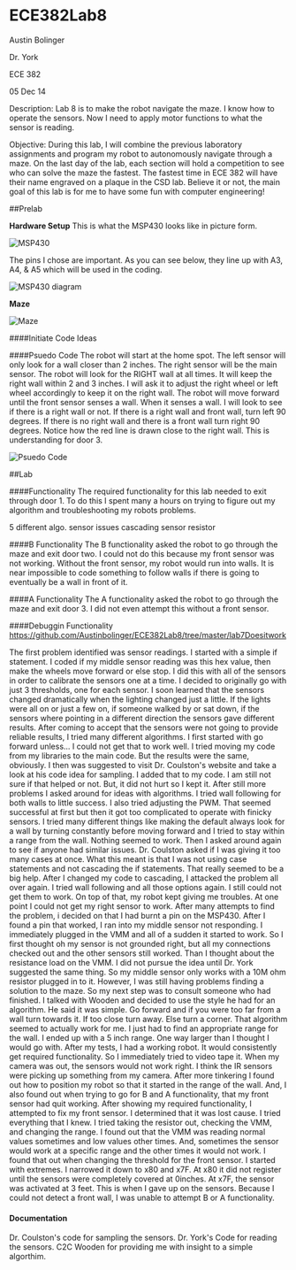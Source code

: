 ECE382Lab8
==========
Austin Bolinger

Dr. York

ECE 382

05 Dec 14


Description: Lab 8 is to make the robot navigate the maze. I know how to operate the sensors. Now I need to apply motor functions to what the sensor is reading.

Objective: During this lab, I will combine the previous laboratory assignments and program my robot to autonomously navigate through a maze. On the last day of the lab, each section will hold a competition to see who can solve the maze the fastest. The fastest time in ECE 382 will have their name engraved on a plaque in the CSD lab. Believe it or not, the main goal of this lab is for me to have some fun with computer engineering!

##Prelab

**Hardware Setup**
This is what the MSP430 looks like in picture form.

![MSP430]( https://github.com/Austinbolinger/ECE382Lab7/blob/master/MSP430.JPG?raw=true "MSP430" )

The pins I chose are important. As you can see below, they line up with A3, A4, & A5 which will be used in the coding.

![MSP430 diagram]( https://github.com/Austinbolinger/ECE382Lab7/blob/master/MSP430diagram.JPG?raw=true "MSP430 diagram" )

**Maze**

![Maze]( https://github.com/Austinbolinger/ECE382Lab8/blob/master/maze.JPG?raw=true "maze" )


####Initiate Code Ideas

####Psuedo Code
The robot will start at the home spot. The left sensor will only look for a wall closer than 2 inches. The right sensor will be the main sensor. The robot will look for the RIGHT wall at all times. It will keep the right wall within 2 and 3 inches. I will ask it to adjust the right wheel or left wheel accordingly to keep it on the right wall. The robot will move forward until the front sensor senses a wall. When it senses a wall. I will look to see if there is a right wall or not. If there is a right wall and front wall, turn left 90 degrees. If there is no right wall and there is a front wall turn right 90 degrees. Notice how the red line is drawn close to the right wall. This is understanding for door 3. 

![Psuedo Code](https://github.com/Austinbolinger/ECE382Lab8/blob/master/psuedoCode.JPG?raw=true "psuedo Code" )

##Lab

####Functionality
The required functionality for this lab needed to exit through door 1. To do this I spent many a hours on trying to figure out my algorithm and troubleshooting my robots problems.

5 different algo.
sensor issues
cascading 
sensor resistor


####B Functionality
The B functionality asked the robot to go through the maze and exit door two. I could not do this because my front sensor was not working. Without the front sensor, my robot would run into walls. It is near impossible to code something to follow walls if there is going to eventually be a wall in front of it.

####A Functionality
The A functionality asked the robot to go through the maze and exit door 3. I did not even attempt this without a front sensor.

####Debuggin Functionality
https://github.com/Austinbolinger/ECE382Lab8/tree/master/lab7Doesitwork

The first problem identified was sensor readings. I started with a simple if statement. I coded if my middle sensor reading was this hex value, then make the wheels move forward or else stop. I did this with all of the sensors in order to calibrate the sensors one at a time. I decided to originally go with just 3 thresholds, one for each sensor. I soon learned that the sensors changed dramatically when the lighting changed just a little. If the lights were all on or just a few on, if someone walked by or sat down, if the sensors where pointing in a different direction the sensors gave different results. After coming to accept that the sensors were not going to provide reliable results, I tried many different algorithms. I first started with go forward unless... I could not get that to work well. I tried moving my code from my libraries to the main code. But the results were the same, obviously. I then was suggested to visit Dr. Coulston's website and take a look at his code idea for sampling. I added that to my code. I am still not sure if that helped or not. But, it did not hurt so I kept it. After still more problems I asked around for ideas with algorithms. I tried wall following for both walls to little success. I also tried adjusting the PWM. That seemed successful at first but then it got too complicated to operate with finicky sensors. I tried many different things like making the default always look for a wall by turning constantly before moving forward and I tried to stay within a range from the wall. Nothing seemed to work. Then I asked around again to see if anyone had similar issues. Dr. Coulston asked if I was giving it too many cases at once. What this meant is that I was not using case statements and not cascading the if statements. That really seemed to be a big help. After I changed my code to cascading, I attacked the problem all over again. I tried wall following and all those options again. I still could not get them to work. On top of that, my robot kept giving me troubles. At one point I could not get my right sensor to work. After many attempts to find the problem, i decided on that I had burnt a pin on the MSP430. After I found a pin that worked, I ran into my middle sensor not responding. I immediately plugged in the VMM and all of a sudden it started to work. So I first thought oh my sensor is not grounded right, but all my connections checked out and the other sensors still worked. Than I thought about the resistance load on the VMM. I did not pursue the idea until Dr. York suggested the same thing. So my middle sensor only works with a 10M ohm resistor plugged in to it. However, I was still having problems finding a solution to the maze. So my next step was to consult someone who had finished. I talked with Wooden and decided to use the style he had for an algorithm. He said it was simple. Go forward and if you were too far from a wall turn towards it. If too close turn away. Else turn a corner. That algorithm seemed to actually work for me. I just had to find an appropriate range for the wall. I ended up with a 5 inch range. One way larger than I thought I would go with. After my tests, I had a working robot. It would consistently get required functionality. So I immediately tried to video tape it. When my camera was out, the sensors would not work right. I think the IR sensors were picking up something from my camera. After more tinkering I found out how to position my robot so that it started in the range of the wall. And, I also found out when trying to go for B and A functionality, that my front sensor had quit working. After showing my required functionality, I attempted to fix my front sensor. I determined that it was lost cause. I tried everything that I knew. I tried taking the resistor out, checking the VMM, and changing the range. I found out that the VMM was reading normal values sometimes and low values other times. And, sometimes the sensor would work at a specific range and the other times it would not work. I found that out when changing the threshold for the front sensor. I started with extremes. I narrowed it down to x80 and x7F. At x80 it did not register until the sensors were completely covered at 0inches. At x7F, the sensor was activated at 3 feet. This is when I gave up on the sensors. Because I could not detect a front wall, I was unable to attempt B or A functionality.

#### Documentation
Dr. Coulston's code for sampling the sensors.
Dr. York's Code for reading the sensors.
C2C Wooden for providing me with insight to a simple algorthim.

